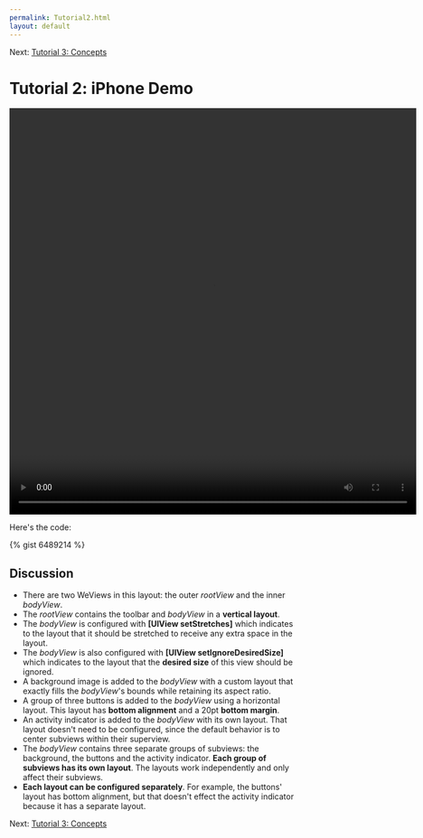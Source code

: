 ```yaml
---
permalink: Tutorial2.html
layout: default
---
```


Next\: [Tutorial 3: Concepts](TutorialConcepts.html)

Tutorial 2: iPhone Demo
==

<!-- TEMPLATE START -->

<video WIDTH="720" HEIGHT="720" AUTOPLAY="true" controls="true" LOOP="true" class="embedded_video" >
    <source src="videos/video-E268F6BC-4360-47CE-8EC4-36D19B2D15EF-76443-0005E485C8E73782.mp4" type="video/mp4" />
    <source src="videos/video-E268F6BC-4360-47CE-8EC4-36D19B2D15EF-76443-0005E485C8E73782.webm" type="video/webm" />
</video>

Here's the code:

{% gist 6489214 %}

Discussion
---

* There are two WeViews in this layout: the outer _rootView_ and the inner _bodyView_.  
* The _rootView_ contains the toolbar and _bodyView_ in a __vertical layout__.
* The _bodyView_ is configured with __\[UIView setStretches\]__ which indicates to the layout that it 
should be stretched to receive any extra space in the layout.
* The _bodyView_ is also configured with __\[UIView setIgnoreDesiredSize\]__ which indicates to the layout that the __desired size__ of this view should be ignored.
* A background image is added to the _bodyView_ with a custom layout that exactly fills the _bodyView_'s bounds while retaining its aspect ratio.
* A group of three buttons is added to the _bodyView_ using a horizontal layout.  This layout has __bottom alignment__ and a 20pt __bottom margin__.
* An activity indicator is added to the _bodyView_ with its own layout.  That layout doesn't need to be configured, since the default behavior is to center subviews within their superview.
* The _bodyView_ contains three separate groups of subviews: the background, the buttons and the activity indicator.  __Each group of subviews has its own layout__.  The layouts work independently and only affect their subviews.  
* __Each layout can be configured separately__.  For example, the buttons' layout has bottom alignment, but that doesn't effect the activity indicator because it has a separate layout.
 


<!-- TEMPLATE END -->

Next\: [Tutorial 3: Concepts](TutorialConcepts.html)